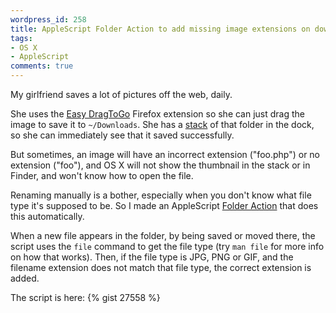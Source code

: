 ```yaml
---
wordpress_id: 258
title: AppleScript Folder Action to add missing image extensions on download
tags:
- OS X
- AppleScript
comments: true
---
```

My girlfriend saves a lot of pictures off the web, daily.

She uses the <a href="https://addons.mozilla.org/en-US/firefox/addon/6639">Easy DragToGo</a> Firefox extension so she can just drag the image to save it to <code>~/Downloads</code>. She has a <a href="http://www.apple.com/macosx/features/desktop.html">stack</a> of that folder in the dock, so she can immediately see that it saved successfully.

But sometimes, an image will have an incorrect extension ("foo.php") or no extension ("foo"), and OS X will not show the thumbnail in the stack or in Finder, and won't know how to open the file.

Renaming manually is a bother, especially when you don't know what file type it's supposed to be. So I made an AppleScript <a href="http://www.simplehelp.net/2007/01/30/folder-actions-for-os-x-explained-with-real-world-examples/">Folder Action</a> that does this automatically.

When a new file appears in the folder, by being saved or moved there, the script uses the <code>file</code> command to get the file type (try <code>man file</code> for more info on how that works). Then, if the file type is JPG, PNG or GIF, and the filename extension does not match that file type, the correct extension is added.

The script is here:
{% gist 27558 %}
